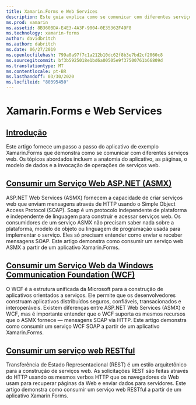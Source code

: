 ```yaml
---
title: Xamarin.Forms e Web Services
description: Este guia explica como se comunicar com diferentes serviços da Web para fornecer a funcionalidade de criação, leitura, atualização e exclusão (CRUD) a um aplicativo Xamarin.Forms. Os tópicos abordados incluem a comunicação com os serviços ASMX, serviços WCF, serviços REST.
ms.prod: xamarin
ms.assetid: 8B360BDA-E4E3-4A3F-9004-0E35362F49F8
ms.technology: xamarin-forms
author: davidbritch
ms.author: dabritch
ms.date: 06/27/2019
ms.openlocfilehash: 799a0a97f7c1a212b10dc62f8b3e7bd2cf2060c8
ms.sourcegitcommit: bf3b5925018e1bd6a00505e9f37500761b66809d
ms.translationtype: MT
ms.contentlocale: pt-BR
ms.lasthandoff: 03/30/2020
ms.locfileid: "80395450"
---
```

# <a name="xamarinforms-and-web-services"></a>Xamarin.Forms e Web Services

## <a name="introduction"></a>[Introdução](introduction.md)

Este artigo fornece um passo a passo do aplicativo de exemplo Xamarin.Forms que demonstra como se comunicar com diferentes serviços web. Os tópicos abordados incluem a anatomia do aplicativo, as páginas, o modelo de dados e a invocação de operações de serviços web.

## <a name="consume-an-aspnet-web-service-asmx"></a>[Consumir um Serviço Web ASP.NET (ASMX)](~/xamarin-forms/data-cloud/web-services/asmx.md)

ASP.NET Web Services (ASMX) fornecem a capacidade de criar serviços web que enviam mensagens através de HTTP usando o Simple Object Access Protocol (SOAP). Soap é um protocolo independente de plataforma e independente de linguagem para construir e acessar serviços web. Os consumidores de um serviço ASMX não precisam saber nada sobre a plataforma, modelo de objeto ou linguagem de programação usada para implementar o serviço. Eles só precisam entender como enviar e receber mensagens SOAP. Este artigo demonstra como consumir um serviço web ASMX a partir de um aplicativo Xamarin.Forms.

## <a name="consume-a-windows-communication-foundation-wcf-web-service"></a>[Consumir um Serviço Web da Windows Communication Foundation (WCF)](~/xamarin-forms/data-cloud/web-services/wcf.md)

O WCF é a estrutura unificada da Microsoft para a construção de aplicativos orientados a serviços. Ele permite que os desenvolvedores construam aplicativos distribuídos seguros, confiáveis, transacionados e interoperáveis. Existem diferenças entre ASP.NET Web Services (ASMX) e WCF, mas é importante entender que o WCF suporta os mesmos recursos que o ASMX fornece — mensagens SOAP via HTTP. Este artigo demonstra como consumir um serviço WCF SOAP a partir de um aplicativo Xamarin.Forms.

## <a name="consume-a-restful-web-service"></a>[Consumir um serviço web RESTful](~/xamarin-forms/data-cloud/web-services/rest.md)

Transferência de Estado Representacional (REST) é um estilo arquitetônico para a construção de serviços web. As solicitações REST são feitas através do HTTP usando os mesmos verbos HTTP que os navegadores da Web usam para recuperar páginas da Web e enviar dados para servidores. Este artigo demonstra como consumir um serviço web RESTful a partir de um aplicativo Xamarin.Forms.
